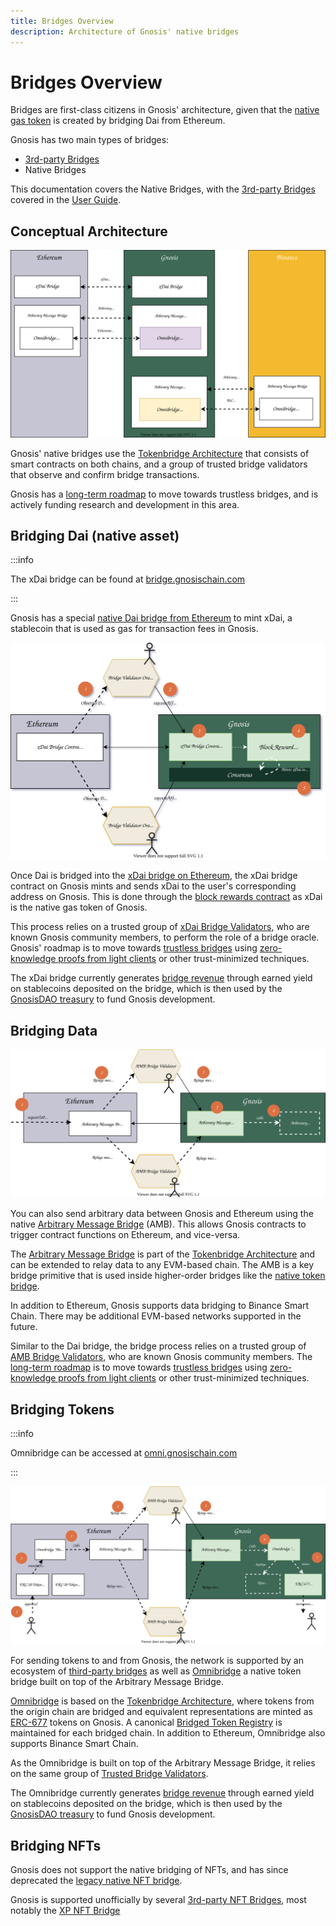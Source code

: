 ```yaml
---
title: Bridges Overview
description: Architecture of Gnosis' native bridges
---
```


# Bridges Overview

Bridges are first-class citizens in Gnosis' architecture, given that the [native gas token](about/overview) is created by bridging Dai from Ethereum. 

Gnosis has two main types of bridges: 

- [3rd-party Bridges](user-guide/bridges#3rd-party-bridges)
- Native Bridges

This documentation covers the Native Bridges, with the [3rd-party Bridges](user-guide/bridges#3rd-party-bridges) covered in the [User Guide](user-guide/overview).

## Conceptual Architecture

![Diagrams overview of Bridges](diagrams/bridge-overview.svg)

Gnosis' native bridges use the [Tokenbridge Architecture](https://docs.tokenbridge.net/) that consists of smart contracts on both chains, and a group of trusted bridge validators that observe and confirm bridge transactions.

Gnosis has a [long-term roadmap](bridges/roadmap) to move towards trustless bridges, and is actively funding research and development in this area.

## Bridging Dai (native asset)

:::info

The xDai bridge can be found at [bridge.gnosischain.com](https://bridge.gnosischain.com/)

:::

Gnosis has a special [native Dai bridge from Ethereum](bridges/native-bridges/dai) to mint xDai, a stablecoin that is used as gas for transaction fees in Gnosis. 

![xDai Bridge Diagram](diagrams/dai-bridge.svg) 

Once Dai is bridged into the [xDai bridge on Ethereum](bridges/native-bridges/dai), the xDai bridge contract on Gnosis mints and sends xDai to the user's corresponding address on Gnosis. This is done through the  [block rewards contract](bridges/native-bridges/dai#block-rewards-contract) as xDai is the native gas token of Gnosis. 

This process relies on a trusted group of [xDai Bridge Validators](bridges/native-bridges/dai#xdai-bridge-validators), who are known Gnosis community members, to perform the role of a bridge oracle. Gnosis' roadmap is to move towards [trustless bridges](bridges/roadmap) using  [zero-knowledge proofs from light clients](bridges/roadmap#zk-light-clients) or other trust-minimized techniques. 

The xDai bridge currently generates [bridge revenue](bridges/native-bridges/dai#bridge-revenue) through earned yield on stablecoins deposited on the bridge, which is then used by the [GnosisDAO treasury](about/treasury) to fund Gnosis development. 

## Bridging Data

![](diagrams/amb-bridge.svg)

You can also send arbitrary data between Gnosis and Ethereum using the native [Arbitrary Message Bridge](bridges/native-bridges/data) (AMB). This allows Gnosis contracts to trigger contract functions on Ethereum, and vice-versa. 

The [Arbitrary Message Bridge](bridges/native-bridges/data) is part of the [Tokenbridge Architecture](https://tokenbridge.net/) and can be extended to relay data to any EVM-based chain. The AMB is a key bridge primitive that is used inside higher-order bridges like the [native token bridge](bridges/native-bridges/tokens). 

In addition to Ethereum, Gnosis supports data bridging to Binance Smart Chain.  There may be additional EVM-based networks supported in the future.  

Similar to the Dai bridge, the bridge process relies on a trusted group of [AMB Bridge Validators](bridges/native-bridges/data), who are known Gnosis  community members. The [long-term roadmap](bridges/roadmap) is to move towards [trustless bridges](bridges/roadmap#trustless-bridges) using [zero-knowledge proofs from light clients](bridges/roadmap#zero-knowledge-light-clients) or other trust-minimized techniques.

## Bridging Tokens

:::info

Omnibridge can be accessed at [omni.gnosischain.com](https://omni.gnosischain.com/)

:::

![](diagrams/token-bridge.svg)

For sending tokens to and from Gnosis, the network is supported by an ecosystem of [third-party bridges](user-guide/bridges#third-party) as well as [Omnibridge](bridges/native-bridges/tokens) a native token bridge built on top of the Arbitrary Message Bridge. 

[Omnibridge](bridges/native-bridges/tokens) is based on the [Tokenbridge Architecture](https://docs.tokenbridge.net/), where tokens from the origin chain are bridged and equivalent representations are minted as  [ERC-677](bridges/native-bridges/tokens#erc-677) tokens on Gnosis. A canonical [Bridged Token Registry](bridges/native-bridges/tokens#bridged-token-registries) is maintained for each bridged chain. In addition to Ethereum, Omnibridge also supports Binance Smart Chain. 

As the Omnibridge is built on top of the Arbitrary Message Bridge, it relies on the same group of [Trusted Bridge Validators](bridges/native-bridges/data#bridge-validators). 

The Omnibridge currently generates [bridge revenue](bridges/native-bridges/tokens#bridge-revenue) through earned yield on stablecoins deposited on the bridge, which is then used by the [GnosisDAO treasury](about/treasury) to fund Gnosis development. 

## Bridging NFTs

Gnosis does not support the native bridging of NFTs, and has since deprecated the [legacy native NFT bridge](https://docs.tokenbridge.net/eth-xdai-amb-bridge/nft-omnibridge-extension). 

Gnosis is supported unofficially by several  [3rd-party NFT Bridges](user-guide/bridges#nft-bridges), most notably the [XP NFT Bridge](https://bridge.xp.network/)